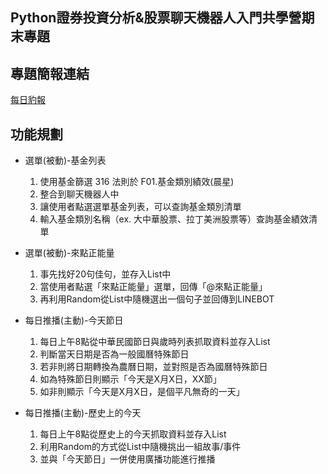 ## Python證券投資分析&股票聊天機器人入門共學營期末專題

## 專題簡報連結
[每日豹報](https://drive.google.com/file/d/1laFqeWkxyl4Vde7OX0Ut3mJ2JXzGMyr4/view?usp=sharing)

## 功能規劃
* 選單(被動)-基金列表
  1. 使用基金篩選 316 法則於 F01.基金類別績效(晨星)
  2. 整合到聊天機器人中
  3. 讓使用者點選選單基金列表，可以查詢基金類別清單
  4. 輸入基金類別名稱（ex. 大中華股票、拉丁美洲股票等）查詢基金績效清單

* 選單(被動)-來點正能量
  1. 事先找好20句佳句，並存入List中
  2. 當使用者點選「來點正能量」選單，回傳「@來點正能量」
  3. 再利用Random從List中隨機選出一個句子並回傳到LINEBOT

* 每日推播(主動)-今天節日
  1. 每日上午8點從中華民國節日與歲時列表抓取資料並存入List
  2. 判斷當天日期是否為一般國曆特殊節日
  3. 若非則將日期轉換為農曆日期，並對照是否為國曆特殊節日
  4. 如為特殊節日則顯示「今天是X月X日，XX節」
  5. 如非則顯示「今天是X月X日，是個平凡無奇的一天」

* 每日推播(主動)-歷史上的今天
  1. 每日上午8點從歷史上的今天抓取資料並存入List
  2. 利用Random的方式從List中隨機挑出一組故事/事件
  3. 並與「今天節日」一併使用廣播功能進行推播
